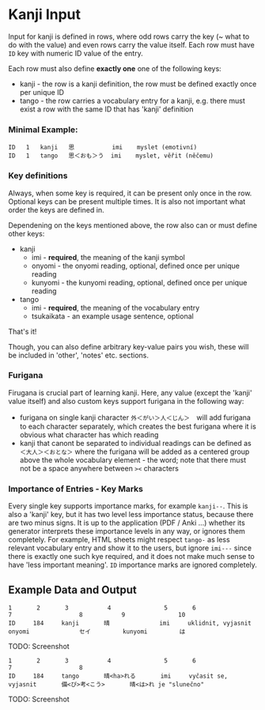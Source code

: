# Kanji Input

Input for kanji is defined in rows, where odd rows carry the key (~ what to do with the value) and even rows carry the value itself.
Each row must have `ID` key with numeric ID value of the entry.

Each row must also define **exactly one** one of the following keys:

 - kanji - the row is a kanji definition, the row must be defined exactly once per unique ID
 - tango - the row carries a vocabulary entry for a kanji, e.g. there must exist a row with the same ID that has 'kanji' definition


### Minimal Example:
```
ID   1   kanji   思   　　　　 imi    myslet (emotivní)
ID   1   tango   思＜おも＞う  imi    myslet, věřit (něčemu)
```

### Key definitions
Always, when some key is required, it can be present only once in the row. Optional keys can be present multiple times.
It is also not important what order the keys are defined in.

Dependening on the keys mentioned above, the row also can or must define other keys:
 - kanji
   - imi - **required**, the meaning of the kanji symbol
   - onyomi - the onyomi reading, optional, defined once per unique reading
   - kunyomi - the kunyomi reading, optional, defined once per unique reading
 - tango
   - imi - **required**, the meaning of the vocabulary entry
   - tsukaikata - an example usage sentence, optional

That's it! 

Though, you can also define arbitrary key-value pairs you wish, these will be included in 'other', 'notes' etc. sections.

### Furigana
Firugana is crucial part of learning kanji. Here, any value (except the 'kanji' value itself) and also custom keys support furigana in the following way:

 - furigana on single kanji character `外＜がい＞人＜じん＞`　will add furigana to each character separately, which creates the best furigana where it is obvious
what character has which reading
 - kanji that canont be separated to individual readings can be defined as `＜大人＞＜おとな＞` where the furigana will be added as a centered group above the 
whole vocabulary element - the word; note that there must not be a space anywhere between `><` characters

### Importance of Entries - Key Marks
Every single key supports importance marks, for example `kanji--`. This is also a 'kanji' key, but it has two level less importance status, because
there are two minus signs. It is up to the application (PDF / Anki ...) whether its generator interprets these importance levels in any way, or ignores them completely. For example, HTML sheets might respect `tango-` as less relevant vocabulary entry and show it to the users, but ignore `imi---` since there
is exactly one such kye required, and it does not make much sense to have 'less important meaning'. `ID` importance marks are ignored completely.

## Example Data and Output

```
1       2       3           4               5       6                           7                   8           9               10
ID     184     kanji       晴              imi     uklidnit, vyjasnit          onyomi              セイ         kunyomi         は
```

TODO: Screenshot


```
1       2       3           4               5       6                           7                   8
ID     184     tango       晴<ha>れる       imi     vyčasit se, vyjasnit       備<び>考<こう>       晴<は>れ je "slunečno" 
```
TODO: Screenshot

